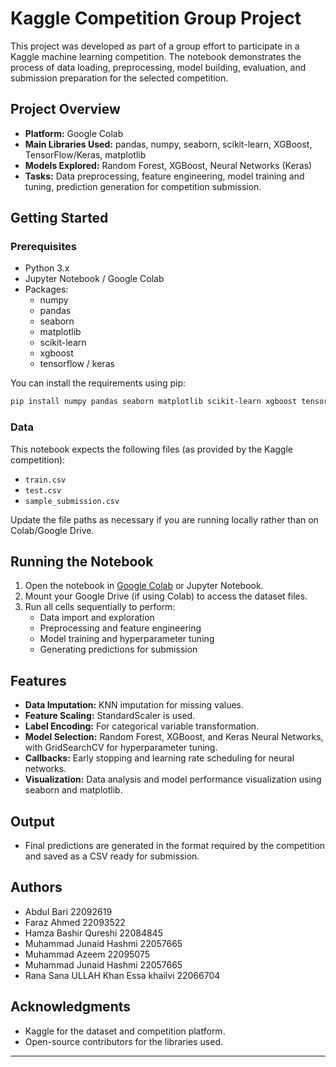 
# Kaggle Competition Group Project

This project was developed as part of a group effort to participate in a Kaggle machine learning competition. The notebook demonstrates the process of data loading, preprocessing, model building, evaluation, and submission preparation for the selected competition.

## Project Overview

- **Platform:** Google Colab
- **Main Libraries Used:** pandas, numpy, seaborn, scikit-learn, XGBoost, TensorFlow/Keras, matplotlib
- **Models Explored:** Random Forest, XGBoost, Neural Networks (Keras)
- **Tasks:** Data preprocessing, feature engineering, model training and tuning, prediction generation for competition submission.

## Getting Started

### Prerequisites

- Python 3.x
- Jupyter Notebook / Google Colab
- Packages:
  - numpy
  - pandas
  - seaborn
  - matplotlib
  - scikit-learn
  - xgboost
  - tensorflow / keras

You can install the requirements using pip:
```bash
pip install numpy pandas seaborn matplotlib scikit-learn xgboost tensorflow
```

### Data

This notebook expects the following files (as provided by the Kaggle competition):
- `train.csv`
- `test.csv`
- `sample_submission.csv`

Update the file paths as necessary if you are running locally rather than on Colab/Google Drive.

## Running the Notebook

1. Open the notebook in [Google Colab](https://colab.research.google.com/) or Jupyter Notebook.
2. Mount your Google Drive (if using Colab) to access the dataset files.
3. Run all cells sequentially to perform:
    - Data import and exploration
    - Preprocessing and feature engineering
    - Model training and hyperparameter tuning
    - Generating predictions for submission

## Features

- **Data Imputation:** KNN imputation for missing values.
- **Feature Scaling:** StandardScaler is used.
- **Label Encoding:** For categorical variable transformation.
- **Model Selection:** Random Forest, XGBoost, and Keras Neural Networks, with GridSearchCV for hyperparameter tuning.
- **Callbacks:** Early stopping and learning rate scheduling for neural networks.
- **Visualization:** Data analysis and model performance visualization using seaborn and matplotlib.

## Output

- Final predictions are generated in the format required by the competition and saved as a CSV ready for submission.

## Authors

- Abdul Bari    22092619
- Faraz Ahmed   22093522
- Hamza Bashir Qureshi    22084845
- Muhammad Junaid Hashmi    22057665   
- Muhammad Azeem    22095075
- Muhammad Junaid Hashmi    22057665
- Rana Sana ULLAH Khan Essa khailvi    22066704

## Acknowledgments

- Kaggle for the dataset and competition platform.
- Open-source contributors for the libraries used.

---
